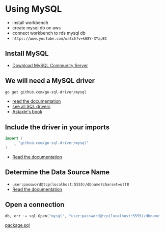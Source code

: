 # Using MySQL

- install workbench
- create mysql db on aws
- connect workbench to rds mysql db
- `https://www.youtube.com/watch?v=k68Y-XYapEI`

## Install MySQL

- [Download MySQL Community Server](http://dev.mysql.com/downloads/)

## We will need a MySQL driver

```bash
go get github.com/go-sql-driver/mysql
```

- [read the documentation](https://github.com/go-sql-driver/mysql#installation)
- [see all SQL drivers](https://github.com/golang/go/wiki/SQLDrivers)
- [Astaxie's book](https://astaxie.gitbooks.io/build-web-application-with-golang/content/en/05.2.html)

## Include the driver in your imports

```go
import (
    _ "github.com/go-sql-driver/mysql"
)
```

- [Read the documentation](https://github.com/go-sql-driver/mysql#usage)

## Determine the Data Source Name

- `user:password@tcp(localhost:5555)/dbname?charset=utf8`
- [Read the documentation](https://github.com/go-sql-driver/mysql#dsn-data-source-name)

## Open a connection

```go
db, err := sql.Open("mysql", "user:password@tcp(localhost:5555)/dbname?charset=utf8")
```

[package sql](https://godoc.org/database/sql)